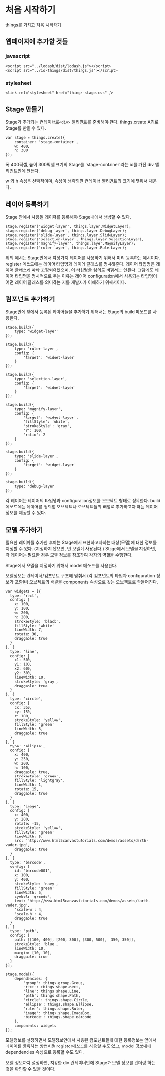 # 처음 시작하기
things를 가지고 처음 시작하기
## 웹페이지에 추가할 것들
### javascript
```
<script src="../lodash/dist/lodash.js"></script>
<script src="../io-things/dist/things.js"></script>
```
### stylesheet
```
<link rel="stylesheet" href="things-stage.css" />
```
## Stage 만들기
Stage가 추가되는 컨테이너로`<div>` 엘리먼트를 준비해야 한다.
things.create API로 Stage를 만들 수 있다.
```
var stage = things.create({
    container: 'stage-container',
    w: 400,
    h: 300
});
```
폭 400픽셀, 높이 300픽셀 크기의 Stage를 'stage-container'라는 id를 가진 div 엘리먼트안에 만든다.

w 와 h 속성은 선택적이며, 속성이 생략되면 컨테이너 엘리먼트의 크기에 맞춰서 채운다.

## 레이어 등록하기
Stage 안에서 사용될 레이어를 등록해야 Stage내에서 생성할 수 있다.

```
stage.register('widget-layer', things.layer.WidgetLayer);
stage.register('debug-layer', things.layer.DebugLayer);
stage.register('slide-layer', things.layer.SlideLayer);
stage.register('selection-layer', things.layer.SelectionLayer);
stage.register('magnify-layer', things.layer.MagnifyLayer);
stage.register('ruler-layer', things.layer.RulerLayer);
```

위의 예시는 Stage안에서 여섯가지 레이어를 사용하기 위해서 미리 등록하는 예시이다.
register 메쏘드에는 레이어 타입명과 레이어 클래스를 명시해준다.
레이어 타입명은 레이어 클래스에 따라 고정되어있으며, 이 타입명을 임의로 바꿔서는 안된다. 그럼에도 레이어 타입명을 명시적으로 주는 이유는 레이어 configuration에서 사용되는 타입명이 어떤 레이어 클래스를 의미하는 지를 개발자가 이해하기 위해서이다.

## 컴포넌트 추가하기
Stage안에 앞에서 등록된 레이어들을 추가하기 위해서는 Stage의 build 메쏘드를 사용한다.

```
stage.build({
    type: 'widget-layer'
});

stage.build({
    type: 'ruler-layer',
    config: {
        'target': 'widget-layer'
    }
});

stage.build({
    type: 'selection-layer',
    config: {
        'target': 'widget-layer'
    }
});

stage.build({
    type: 'magnify-layer',
    config: {
        'target': 'widget-layer',
        'fillStyle': 'white',
        'strokeStyle': 'gray',
        'r': 100,
        'ratio': 2
    }
});

stage.build({
    type: 'slide-layer',
    config: {
        'target': 'widget-layer'
    }
});

stage.build({
    type: 'debug-layer'
});
```

각 레이어는 레이어의 타입명과 configuration정보를 오브젝트 형태로 정의한다.
build 메쏘드에는 레이어를 정의한 오브젝트나 오브젝트들의 배열로 추가하고자 하는 레이어 정보를 제공할 수 있다.

## 모델 추가하기
필요한 레이어를 추가한 후에는 Stage에서 표현하고자하는 대상(모델)에 대한 정보를 지정할 수 있다. (지정하지 않으면, 빈 모델이 사용된다.)
Stage에서 모델을 지정하면, 각 레이어는 필요한 경우 모델 정보를 참조하여 각자의 역할을 수행한다.

Stage에서 모델을 지정하기 위해서 model 메쏘드를 사용한다.

모델정보는 컨테이너/컴포넌트 구조에 맞춰서 (각 컴포넌트의 타입과 configuration 정보가 포함된) 오브젝트의 배열을 components 속성으로 갖는 오브젝트로 만들어진다.

```
var widgets = [{
  type: 'rect',
  config: {
    x: 100,
    y: 100,
    w: 200,
    h: 200,
    strokeStyle: 'black',
    fillStyle: 'white',
    lineWidth: 7,
    rotate: 30,
    draggable: true
  }
}, {
  type: 'line',
  config: {
    x1: 500,
    y1: 100,
    x2: 600,
    y2: 300,
    lineWidth: 10,
    strokeStyle: 'gray',
    draggable: true
  }
}, {
  type: 'circle',
  config: {
    cx: 350,
    cy: 150,
    r: 100,
    strokeStyle: 'yellow',
    fillStyle: 'green',
    lineWidth: 5,
    draggable: true
  }
}, {
  type: 'ellipse',
  config: {
    x: 400,
    y: 250,
    w: 200,
    h: 100,
    draggable: true,
    strokeStyle: 'green',
    fillStyle: 'lightgray',
    lineWidth: 1,
    rotate: 15,
    draggable: true
  }
}, {
  type: 'image',
  config: {
    x: 400,
    y: 200,
    rotate: -15,
    strokeStyle: 'yellow',
    fillStyle: 'green',
    lineWidth: 5,
    src: 'http://www.html5canvastutorials.com/demos/assets/darth-vader.jpg',
    draggable: true
  }
}, {
  type: 'barcode',
  config: {
    id: 'barcode001',
    x: 100,
    y: 400,
    strokeStyle: 'navy',
    fillStyle: 'green',
    lineWidth: 5,
    symbol: 'qrcode',
    text: 'http://www.html5canvastutorials.com/demos/assets/darth-vader.jpg',
    'scale-w': 4,
    'scale-h': 4,
    draggable: true
  }
}, {
  type: 'path',
  config: {
    path: [[100, 400], [200, 300], [300, 500], [350, 350]],
    strokeStyle: 'blue',
    lineWidth: 10,
    margin: [10, 10],
    draggable: true
  }
}];

stage.model({
    dependencies: {
        'group': things.group.Group,
        'rect': things.shape.Rect,
        'line': things.shape.Line,
        'path': things.shape.Path,
        'circle': things.shape.Circle,
        'ellipse': things.shape.Ellipse,
        'ruler': things.shape.Ruler,
        'image': things.shape.ImageBox,
        'barcode': things.shape.Barcode
    },
    components: widgets
});
```
모델정보를 설정하면서 모델정보안에서 사용된 컴포넌트들에 대한 등록정보는 앞에서 레이어를 등록하는 방법처럼 register메쏘드를 사용할 수도 있고, model 정보내에 dependencies 속성으로 등록할 수도 있다.

모델 정보까지 설정하면, 지정한 div 컨테이너안에 Stage가 모델 정보를 렌더링 하는 것을 확인할 수 있을 것이다.
